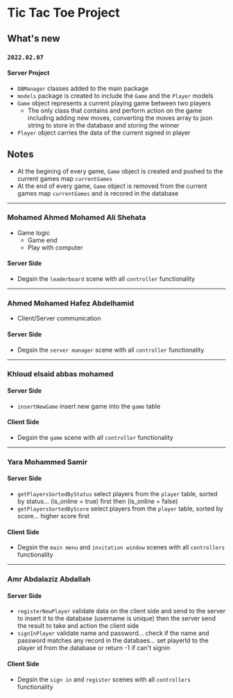 # Tic Tac Toe Project

## What's new

### `2022.02.07`

#### Server Project

- `DBManager` classes added to the main package
- `models` package is created to include the `Game` and the `Player` models
- `Game` object represents a current playing game between two players
  - The only class that contains and perform action on the game including adding new moves, converting the moves array to json string to store in the database and storing the winner
- `Player` object carries the data of the current signed in player

## Notes

- At the begining of every game, `Game` object is created and pushed to the current games map `currentGames`
- At the end of every game, `Game` object is removed from the current games map `currentGames` and is recored in the database

---

### Mohamed Ahmed Mohamed Ali Shehata

- Game logic
  - Game end
  - Play with computer

#### Server Side

- Degsin the `leaderboard` scene with all `controller` functionality

---

### Ahmed Mohamed Hafez Abdelhamid

- Client/Server communication

#### Server Side

- Degsin the `server manager` scene with all `controller` functionality

---

### Khloud elsaid abbas mohamed

#### Server Side

- `insertNewGame` insert new game into the `game` table

#### Client Side

- Degsin the `game` scene with all `controller` functionality

---

### Yara Mohammed Samir

#### Server Side

- `getPlayersSortedByStatus` select players from the `player` table, sorted by status... (is_online = true) first then (is_online = false)
- `getPlayersSortedByScore` select players from the `player` table, sorted by score... higher score first

#### Client Side

- Degsin the `main menu` and `invitation window` scenes with all `controllers` functionality

---

### Amr Abdalaziz Abdallah

#### Server Side

- `registerNewPlayer` validate data on the client side and send to the server to insert it to the database (username is unique) then the server send the result to take and action the client side
- `signInPlayer` validate name and password... check if the name and password matches any record in the databaes... set playerId to the player id from the database or return -1 if can't signin

#### Client Side

- Degsin the `sign in` and `register` scenes with all `controllers` functionality
